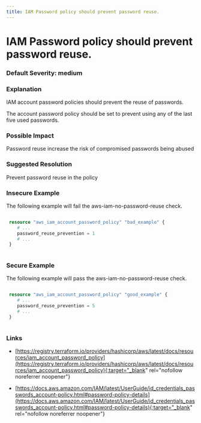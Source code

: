 ```yaml
---
title: IAM Password policy should prevent password reuse.
---
```


# IAM Password policy should prevent password reuse.

### Default Severity: <span class="severity medium">medium</span>

### Explanation

IAM account password policies should prevent the reuse of passwords. 

The account password policy should be set to prevent using any of the last five used passwords.

### Possible Impact
Password reuse increase the risk of compromised passwords being abused

### Suggested Resolution
Prevent password reuse in the policy


### Insecure Example

The following example will fail the aws-iam-no-password-reuse check.
```terraform

 resource "aws_iam_account_password_policy" "bad_example" {
 	# ...
 	password_reuse_prevention = 1
 	# ...
 }
 			
```



### Secure Example

The following example will pass the aws-iam-no-password-reuse check.
```terraform

 resource "aws_iam_account_password_policy" "good_example" {
 	# ...
 	password_reuse_prevention = 5
 	# ...
 }
 			
```



### Links


- [https://registry.terraform.io/providers/hashicorp/aws/latest/docs/resources/iam_account_password_policy](https://registry.terraform.io/providers/hashicorp/aws/latest/docs/resources/iam_account_password_policy){:target="_blank" rel="nofollow noreferrer noopener"}

- [https://docs.aws.amazon.com/IAM/latest/UserGuide/id_credentials_passwords_account-policy.html#password-policy-details](https://docs.aws.amazon.com/IAM/latest/UserGuide/id_credentials_passwords_account-policy.html#password-policy-details){:target="_blank" rel="nofollow noreferrer noopener"}



